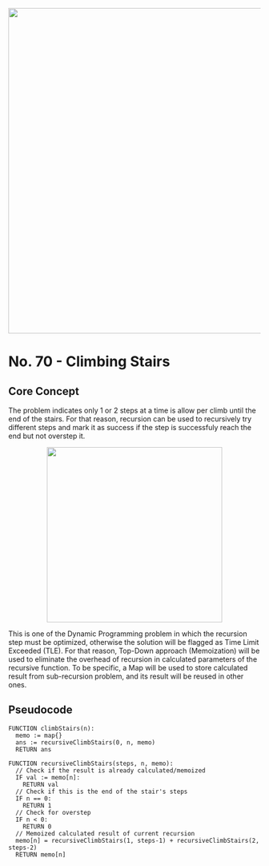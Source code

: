 <p align="center"><img src="https://i.ibb.co/qxJQw1B/image.png" width="650" /></p>

# No. 70 - Climbing Stairs

## Core Concept

The problem indicates only 1 or 2 steps at a time is allow per climb until the
end of the stairs. For that reason, recursion can be used to recursively try
different steps and mark it as success if the step is successfuly reach the end
but not overstep it.

<p align="center"><img src="https://i.ibb.co/DMhVmSf/image.png" width="350" /></p>

This is one of the Dynamic Programming problem in which the recursion step must
be optimized, otherwise the solution will be flagged as Time Limit Exceeded
(TLE). For that reason, Top-Down approach (Memoization) will be used to
eliminate the overhead of recursion in calculated parameters of the recursive
function. To be specific, a Map will be used to store calculated result from
sub-recursion problem, and its result will be reused in other ones.

## Pseudocode

```text
FUNCTION climbStairs(n):
  memo := map{}
  ans := recursiveClimbStairs(0, n, memo)
  RETURN ans

FUNCTION recursiveClimbStairs(steps, n, memo):
  // Check if the result is already calculated/memoized
  IF val := memo[n]:
    RETURN val
  // Check if this is the end of the stair's steps
  IF n == 0:
    RETURN 1
  // Check for overstep
  IF n < 0:
    RETURN 0
  // Memoized calculated result of current recursion
  memo[n] = recursiveClimbStairs(1, steps-1) + recursiveClimbStairs(2, steps-2)
  RETURN memo[n]
```
